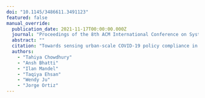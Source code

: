 ```yaml
---
doi: "10.1145/3486611.3491123"
featured: false
manual_override:
  publication_date: 2021-11-17T00:00:00.000Z
  journal: "Proceedings of the 8th ACM International Conference on Systems for Energy-Efficient Buildings, Cities, and Transportation"
  abstract: ""
  citation: "Towards sensing urban-scale COVID-19 policy compliance in new york city (2021)"
  authors:
    - "Tahiya Chowdhury"
    - "Ansh Bhatti"
    - "Ilan Mandel"
    - "Taqiya Ehsan"
    - "Wendy Ju"
    - "Jorge Ortiz"
---
```


<!-- You can add additional content about this publication here if needed -->
